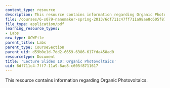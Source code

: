```yaml
---
content_type: resource
description: This resource contains information regarding Organic Photovoltaics.
file: /courses/6-s079-nanomaker-spring-2013/6df711c47ff711a98ae8c605f8711617_MIT6_S079S13_slides10.pdf
file_type: application/pdf
learning_resource_types:
- Labs
ocw_type: OCWFile
parent_title: Labs
parent_type: CourseSection
parent_uid: d59b0e1d-7dd2-6659-6386-617fda458ad0
resourcetype: Document
title: 'Lecture Slides 10: Organic Photovoltaics'
uid: 6df711c4-7ff7-11a9-8ae8-c605f8711617
---
```

This resource contains information regarding Organic Photovoltaics.


